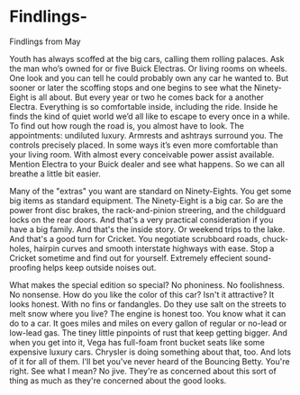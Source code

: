 # Findlings-
Findlings from May 

Youth has always scoffed at the big cars, calling them rolling palaces. Ask the man who’s owned for or five Buick Electras. Or living rooms on wheels. One look and you can tell he could probably own any car he wanted to. But sooner or later the scoffing stops and one begins to see what the Ninety-Eight is all about. But every year or two he comes back for a another Electra. Everything is so comfortable inside, including the ride. Inside he finds the kind of quiet world we’d all like to escape to every once in a while. To find out how rough the road is, you almost have to look. The appointments: undiluted luxury. Armrests and ashtrays surround you. The controls precisely placed. In some ways it’s even more comfortable than your living room. With almost every conceivable power assist available. Mention Electra to your Buick dealer and see what happens. So we can all breathe a little bit easier. 


Many of the "extras" you want are standard on Ninety-Eights. You get some big items as standard equipment. The Ninety-Eight is a big car. So are the power front disc brakes, the rack-and-pinion streering, and the childguard locks on the rear doors. And that's a very practical consideration if you have a big family. And that's the inside story. Or weekend trips to the lake. And that's a good turn for Cricket. You negotiate scrubboard roads, chuck-holes, hairpin curves and smooth interstate highways with ease. Stop a Cricket sometime and find out for yourself. Extremely effecient sound-proofing helps keep outside noises out. 

What makes the special edition so special? No phoniness. No foolishness. No nonsense. How do you like the color of  this car? Isn't it attractive? It looks honest. With no fins or fandangles. Do they use salt on the streets to melt snow where you live? The engine is honest too. You know what it can do to a car. It goes miles and miles on every gallon of regular or no-lead or low-lead gas. The tiney little pinpoints of rust that keep getting bigger. And when you get into it, Vega has full-foam front bucket seats like some expensive luxury cars. Chrysler is doing something about that, too. And lots of it for all of them. I'll bet you've never heard of the Bouncing Betty. You're right. See what I mean? No jive. They're as concerned about this sort of thing as much as they're concerned about the good looks. 
